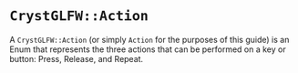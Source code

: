 # `CrystGLFW::Action`

A `CrystGLFW::Action` (or simply `Action` for the purposes of this guide) is an Enum that represents the three actions that can be performed on a key or button: Press, Release, and Repeat.